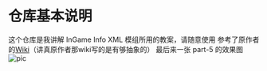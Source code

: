 # 仓库基本说明
这个仓库是我讲解 InGame Info XML 模组所用的教案，请随意使用
参考了原作者的[Wiki](http://mc.lunatri.us/doc/legacy/igi/)（讲真原作者那wiki写的是有够抽象的）
最后来一张 part-5 的效果图
![pic](https://public.lightpic.info/thumb/EFBF_59BF562D0.jpg)
